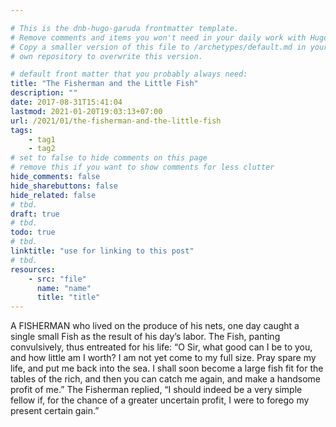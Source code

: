 ```yaml
---

# This is the dnb-hugo-garuda frontmatter template. 
# Remove comments and items you won't need in your daily work with Hugo.
# Copy a smaller version of this file to /archetypes/default.md in your
# own repository to overwrite this version.

# default front matter that you probably always need:
title: "The Fisherman and the Little Fish"
description: ""
date: 2017-08-31T15:41:04
lastmod: 2021-01-20T19:03:13+07:00
url: /2021/01/the-fisherman-and-the-little-fish
tags:
    - tag1
    - tag2
# set to false to hide comments on this page
# remove this if you want to show comments for less clutter
hide_comments: false
hide_sharebuttons: false
hide_related: false
# tbd.
draft: true
# tbd.
todo: true
# tbd.
linktitle: "use for linking to this post"
# tbd.
resources:
    - src: "file"
      name: "name"
      title: "title"
---
```

A FISHERMAN who lived on the produce of his nets, one day caught a single small Fish as the result of his day’s labor. The Fish, panting convulsively, thus entreated for his life: “O Sir, what good can I be to you, and how little am I worth? I am not yet come to my full size. Pray spare my life, and put me back into the sea. I shall soon become a large fish fit for the tables of the rich, and then you can catch me again, and make a handsome profit of me.” The Fisherman replied, “I should indeed be a very simple fellow if, for the chance of a greater uncertain profit, I were to forego my present certain gain.”
